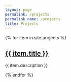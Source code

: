 ```yaml
---
layout: page
permalink: /projects
permalink_name: /projects
title: Projects
---
```


{% for item in site.projects %}
<h2><a href = "{{ item.url }}" >{{ item.title }}</a></h2>
<p>{{ item.description }}</p>

{% endfor %}